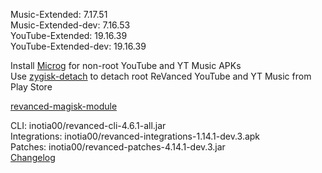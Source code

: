 Music-Extended: 7.17.51  
Music-Extended-dev: 7.16.53  
YouTube-Extended: 19.16.39  
YouTube-Extended-dev: 19.16.39  

Install [Microg](https://github.com/ReVanced/GmsCore/releases) for non-root YouTube and YT Music APKs  
Use [zygisk-detach](https://github.com/j-hc/zygisk-detach) to detach root ReVanced YouTube and YT Music from Play Store  

[revanced-magisk-module](https://github.com/j-hc/revanced-magisk-module)
  
CLI: inotia00/revanced-cli-4.6.1-all.jar  
Integrations: inotia00/revanced-integrations-1.14.1-dev.3.apk  
Patches: inotia00/revanced-patches-4.14.1-dev.3.jar  
[Changelog](https://github.com/inotia00/revanced-patches/releases/tag/v4.14.1-dev.3)  

